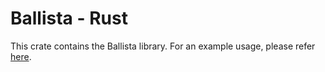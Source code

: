 # Ballista - Rust
This crate contains the Ballista library. For an example usage, please refer [here](../benchmarks/tpch/README.md).


